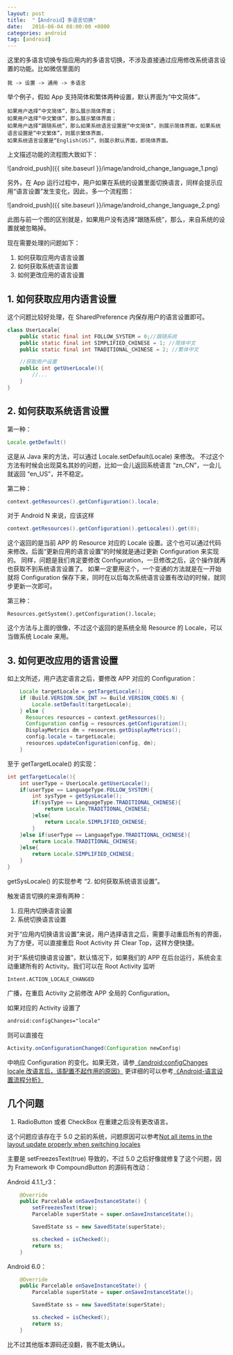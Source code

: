 ```yaml
---
layout: post
title:  "【Android】多语言切换"
date:   2016-08-04 08:00:00 +0800
categories: android
tag: [android]
---
```


这里的多语言切换专指应用内的多语言切换，不涉及直接通过应用修改系统语言设置的功能。比如微信里面的

    我 -> 设置 -> 通用 -> 多语言

举个例子，假如 App 支持简体和繁体两种设置，默认界面为“中文简体”。

    如果用户选择“中文简体”，那么展示简体界面；
    如果用户选择“中文繁体”，那么展示繁体界面；
    如果用户选择“跟随系统”，那么如果系统语言设置是“中文简体”，则展示简体界面，如果系统语言设置是“中文繁体”，则展示繁体界面，
    如果系统语言设置是“English(US)”，则展示默认界面，即简体界面。

上文描述功能的流程图大致如下：

![android_push]({{ site.baseurl }}/image/android_change_language_1.png)

另外，在 App 运行过程中，用户如果在系统的设置里面切换语言，同样会提示应用“语言设置”发生变化，因此，多一个流程图：

![android_push]({{ site.baseurl }}/image/android_change_language_2.png)

此图与前一个图的区别就是，如果用户没有选择“跟随系统”，那么，来自系统的设置就被忽略掉。

现在需要处理的问题如下：

1. 如何获取应用内语言设置
2. 如何获取系统语言设置
3. 如何更改应用的语言设置

## 1. 如何获取应用内语言设置

这个问题比较好处理，在 SharedPreference 内保存用户的语言设置即可。

```java
class UserLocale{
    public static final int FOLLOW_SYSTEM = 0;//跟随系统
    public static final int SIMPLIFIED_CHINESE = 1; //简体中文
    public static final int TRADITIONAL_CHINESE = 2; //繁体中文

    //获取用户设置
    public int getUserLocale(){
        //...
    }
}
```

## 2. 如何获取系统语言设置
第一种：

```java
Locale.getDefault()
```
这是从 Java 来的方法，可以通过 Locale.setDefault(Locale) 来修改。
不过这个方法有时候会出现莫名其妙的问题，比如一会儿返回系统语言 “zn_CN”，一会儿就返回 “en_US”，并不稳定。

第二种：

```java
context.getResources().getConfiguration().locale;
```
对于 Android N 来说，应该这样

```java
context.getResources().getConfiguration().getLocales().get(0);
```
这个返回的是当前 APP 的 Resource 对应的 Locale 设置。这个也可以通过代码来修改。后面“更新应用的语言设置”的时候就是通过更新 Configuration 来实现的。
同样，问题是我们肯定要修改 Configuration，一旦修改之后，这个操作就再也获取不到系统语言设置了。
如果一定要用这个，一个变通的方法就是在一开始就将 Configuration 保存下来，同时在以后每次系统语言设置有改动的时候，就同步更新一次即可。

第三种：

```
Resources.getSystem().getConfiguration().locale;
```
这个方法与上面的很像，不过这个返回的是系统全局 Resource 的 Locale，可以当做系统 Locale 来用。

## 3. 如何更改应用的语言设置

如上文所述，用户选定语言之后，要修改 APP 对应的 Configuration：

```java
    Locale targetLocale = getTargetLocale();
    if (Build.VERSION.SDK_INT >= Build.VERSION_CODES.N) {
        Locale.setDefault(targetLocale);
    } else {
      Resources resources = context.getResources();
      Configuration config = resources.getConfiguration();
      DisplayMetrics dm = resources.getDisplayMetrics();
      config.locale = targetLocale;
      resources.updateConfiguration(config, dm);
    }

```

至于 getTargetLocale() 的实现：

```java
int getTargetLocale(){
    int userType = UserLocale.getUserLocale();
    if(userType == LanguageType.FOLLOW_SYSTEM){
        int sysType = getSysLocale();
        if(sysType == LanguageType.TRADITIONAL_CHINESE){
            return Locale.TRADITIONAL_CHINESE;
        }else{
            return Locale.SIMPLIFIED_CHINESE;
        }
    }else if(userType == LanguageType.TRADITIONAL_CHINESE){
        return Locale.TRADITIONAL_CHINESE;
    }else{
        return Locale.SIMPLIFIED_CHINESE;
    }
}
```
getSysLocale() 的实现参考 “2. 如何获取系统语言设置”。

触发语言切换的来源有两种：

1. 应用内切换语言设置
2. 系统切换语言设置

对于“应用内切换语言设置”来说，用户选择语言之后，需要手动重启所有的界面，为了方便，可以直接重启 Root Activity 并 Clear Top，这样方便快捷。

对于“系统切换语言设置”，默认情况下，如果我们的 APP 在后台运行，系统会主动重建所有的 Activity。我们可以在 Root Activity 监听

    Intent.ACTION_LOCALE_CHANGED

广播，在重启 Activity 之前修改 APP 全局的 Configuration。

如果对应的 Activity 设置了

```xml
android:configChanges="locale"
```
则可以直接在

```java
Activity.onConfigurationChanged(Configuration newConfig)
```
中响应 Configuration 的变化。如果无效，请参[《android:configChanges locale 改语言后，该配置不起作用的原因》](http://blog.sina.com.cn/s/blog_629712650101a1o3.html)
更详细的可以参考[《Android-语言设置流程分析》](http://blog.csdn.net/u013656135/article/details/50555391)

## 几个问题

1. RadioButton 或者 CheckBox 在重建之后没有更改语言。

这个问题应该存在于 5.0 之前的系统，问题原因可以参考[Not all items in the layout update properly when switching locales](https://stackoverflow.com/questions/4504024/android-localization-problem-not-all-items-in-the-layout-update-properly-when-s/16295141#16295141)

主要是 setFreezesText(true) 导致的，不过 5.0 之后好像就修复了这个问题，因为 Framework 中 CompoundButton 的源码有改动：

Android 4.1.1_r3：

```java
    @Override
    public Parcelable onSaveInstanceState() {
        setFreezesText(true);
        Parcelable superState = super.onSaveInstanceState();

        SavedState ss = new SavedState(superState);

        ss.checked = isChecked();
        return ss;
    }
```

Android 6.0：

```java
    @Override
    public Parcelable onSaveInstanceState() {
        Parcelable superState = super.onSaveInstanceState();

        SavedState ss = new SavedState(superState);

        ss.checked = isChecked();
        return ss;
    }
```
比不过其他版本源码还没翻，我不能太确认。
